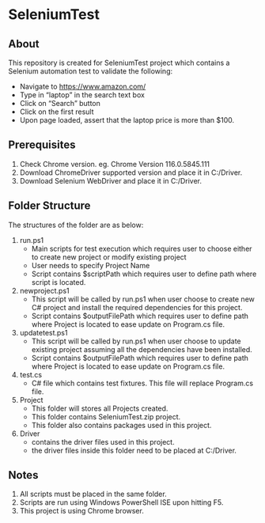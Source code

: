 # SeleniumTest

About
-----
This repository is created for SeleniumTest project which contains a Selenium automation test to validate the following:
- Navigate to https://www.amazon.com/ 
- Type in “laptop” in the search text box
- Click on “Search” button
- Click on the first result 
- Upon page loaded, assert that the laptop price is more than $100. 

Prerequisites
-------------
1. Check Chrome version. eg. Chrome Version 116.0.5845.111 
2. Download ChromeDriver supported version and place it in C:/Driver.
3. Download Selenium WebDriver and place it in C:/Driver.

Folder Structure
-------------
The structures of the folder are as below:
1. run.ps1
   - Main scripts for test execution which requires user to choose either to create new project or modify existing project
   - User needs to specify Project Name
   - Script contains $scriptPath which requires user to define path where script is located.
2. newproject.ps1
   - This script will be called by run.ps1 when user choose to create new C# project and install the required dependencies for this project.
   - Script contains $outputFilePath which requires user to define path where Project is located to ease update on Program.cs file.
3. updatetest.ps1
   - This script will be called by run.ps1 when user choose to update existing project assuming all the dependencies have been installed.
   - Script contains $outputFilePath which requires user to define path where Project is located to ease update on Program.cs file.
4. test.cs
   - C# file which contains test fixtures. This file will replace Program.cs file.
5. Project
   - This folder will stores all Projects created.
   - This folder contains SeleniumTest.zip project.
   - This folder also contains packages used in this project.
6. Driver
   - contains the driver files used in this project.
   - the driver files inside this folder need to be placed at C:/Driver.
   
Notes
-----
1. All scripts must be placed in the same folder.
2. Scripts are run using Windows PowerShell ISE upon hitting F5.
3. This project is using Chrome browser.
